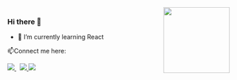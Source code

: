 <img align ="right" src = "https://pngimg.com/uploads/github/github_PNG35.png" width="150" height="150">

### Hi there 👋

* 🌱 I’m currently learning React

 📫Connect me here:
 <p>
  <a href="https://www.linkedin.com/in/rishikesh-mishra-b98a20156/">
    <img src="https://img.shields.io/badge/rishikesh-mishra-b98a20156?style=flat&logo=linkedin">
  </a> &nbsp; 
  <a href="https://twitter.com/im_rishi_9">
    <img src="https://img.shields.io/badge/@im_rishi_9-30302f?style=flat&logo=twitter">
  </a>
 <a href="https://medium.com/@rishikesh12">
    <img src="https://img.shields.io/badge/rishikesh12f-30302f?style=flat&logo=medium">
  </a>
</p>


<!--
**Rishikesh-12/Rishikesh-12** is a ✨ _special_ ✨ repository because its `README.md` (this file) appears on your GitHub profile.

Here are some ideas to get you started:

- 🔭 I’m currently working on 
* 🌱 I’m currently learning React
- 👯 I’m looking to collaborate on Web Development
- 🤔 I’m looking for help with ...
- 💬 Ask me about ...
- 📫 How to reach me: 
- 😄 Pronouns: ...
- ⚡ Fun fact: ...
-->

